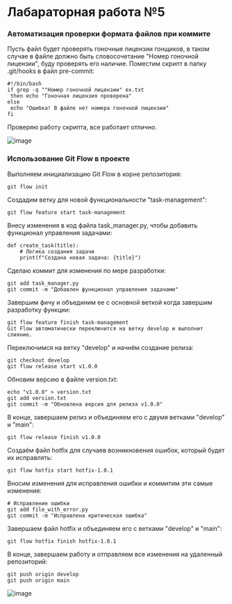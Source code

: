 # Лабараторная работа №5
### Автоматизация проверки формата файлов при коммите

Пусть файл будет проверять гоночные лицензии гонщиков, в таком случае в файле должно быть словосочетание "Номер гоночной лицензии", буду проверять его наличие. Поместим скрипт в папку .git/hooks в файл pre-commit:

```
#!/bin/bash
if grep -q ""Номер гоночной лицензии" ex.txt
 then echo "Гоночная лицензия проверена"
else
 echo "Ошибка! В файле нет номера гоночной лицензии"
fi
```

Проверяю работу скрипта, все работает отлично.

![image](https://github.com/user-attachments/assets/f8ddfb5c-4cea-48c6-87fd-cfe2b26bc4c8)


### Использование Git Flow в проекте

Выполняем инициализацию Git Flow в корне репозитория:
```
git flow init
```
Создадим ветку для новой функциональности "task-management":
```
git flow feature start task-management
```
Внесу изменения в код файла task_manager.py, чтобы добавить функционал управления задачами:
```
def create_task(title):
    # Логика создания задачи
    print(f"Создана новая задача: {title}")
```
Сделаю коммит для изменения по мере разработки:
```
git add task_manager.py
git commit -m "Добавлен функционал управления задачами"
```
Завершим фичу и объединим ее с основной веткой когда завершим разработку функции:
```
git flow feature finish task-management
Git Flow автоматически переключится на ветку develop и выполнит слияние.
```
Переключимся на ветку "develop" и начнём создание релиза:
```
git checkout develop
git flow release start v1.0.0
```
Обновим версию в файле version.txt:
```
echo "v1.0.0" > version.txt
git add version.txt
git commit -m "Обновлена версия для релиза v1.0.0"
```
В конце, завершаем релиз и объединяем его с двумя ветками "develop" и "main":
```
git flow release finish v1.0.0
```
Создаём файл hotfix для случаев возникновения ошибок, который будет их исправлять:
```
git flow hotfix start hotfix-1.0.1
```
Вносим изменения для исправления ошибки и коммитим эти самые изменения:
```
# Исправление ошибки
git add file_with_error.py
git commit -m "Исправлена критическая ошибка"
```
Завершаем файл hotfix и объединяем его с ветками "develop" и "main":
```
git flow hotfix finish hotfix-1.0.1
```
В конце, завершаем работу и отправляем все изменения на удаленный репозиторий:
```
git push origin develop
git push origin main
```
![image](https://github.com/user-attachments/assets/f79daa99-ffcd-4b77-bab1-b1a4c0dd202c)




